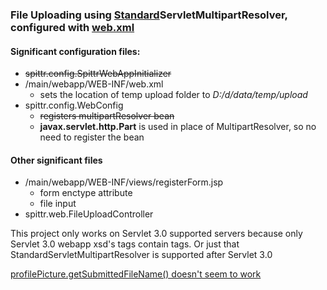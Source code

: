 ### File Uploading using <u>Standard</u>ServletMultipartResolver, configured with <u>web.xml</u>

#### Significant configuration files:

- ~~spittr.config.SpittrWebAppInitializer~~
- /main/webapp/WEB-INF/web.xml
  - sets the location of temp upload folder to *D:/d/data/temp/upload*
- spittr.config.WebConfig
  - ~~registers multipartResolver bean~~
  - **javax.servlet.http.Part** is used in place of MultipartResolver, so no need to register the bean

#### Other significant files

- /main/webapp/WEB-INF/views/registerForm.jsp
  - form enctype attribute
  - file input
- spittr.web.FileUploadController

This project only works on Servlet 3.0 supported servers because only Servlet 3.0 webapp xsd's <servlet> tags contain <multipart-config> tags. Or just that StandardServletMultipartResolver is supported after Servlet 3.0



<u>profilePicture.getSubmittedFileName() doesn't seem to work</u>